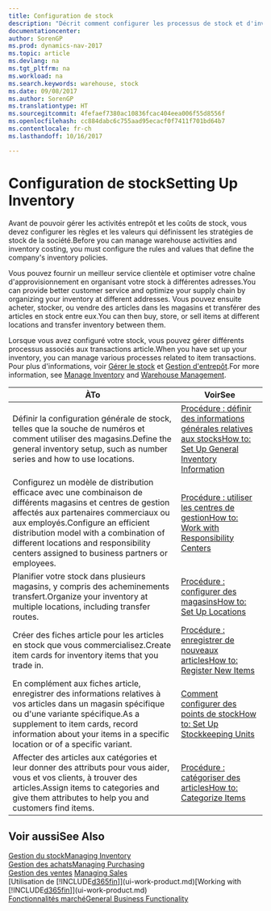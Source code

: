 ```yaml
---
title: Configuration de stock
description: "Décrit comment configurer les processus de stock et d'inventaire, y compris les acheminements pour le transfert et les magasins, tels que des entrepôts."
documentationcenter: 
author: SorenGP
ms.prod: dynamics-nav-2017
ms.topic: article
ms.devlang: na
ms.tgt_pltfrm: na
ms.workload: na
ms.search.keywords: warehouse, stock
ms.date: 09/08/2017
ms.author: SorenGP
ms.translationtype: HT
ms.sourcegitcommit: 4fefaef7380ac10836fcac404eea006f55d8556f
ms.openlocfilehash: cc884dabc6c755aad95ecacf0f7411f701bd64b7
ms.contentlocale: fr-ch
ms.lasthandoff: 10/16/2017

---
```

# <a name="setting-up-inventory"></a><span data-ttu-id="40dfd-103">Configuration de stock</span><span class="sxs-lookup"><span data-stu-id="40dfd-103">Setting Up Inventory</span></span>
<span data-ttu-id="40dfd-104">Avant de pouvoir gérer les activités entrepôt et les coûts de stock, vous devez configurer les règles et les valeurs qui définissent les stratégies de stock de la société.</span><span class="sxs-lookup"><span data-stu-id="40dfd-104">Before you can manage warehouse activities and inventory costing, you must configure the rules and values that define the company's inventory policies.</span></span>

<span data-ttu-id="40dfd-105">Vous pouvez fournir un meilleur service clientèle et optimiser votre chaîne d'approvisionnement en organisant votre stock à différentes adresses.</span><span class="sxs-lookup"><span data-stu-id="40dfd-105">You can provide better customer service and optimize your supply chain by organizing your inventory at different addresses.</span></span> <span data-ttu-id="40dfd-106">Vous pouvez ensuite acheter, stocker, ou vendre des articles dans les magasins et transférer des articles en stock entre eux.</span><span class="sxs-lookup"><span data-stu-id="40dfd-106">You can then buy, store, or sell items at different locations and transfer inventory between them.</span></span>

<span data-ttu-id="40dfd-107">Lorsque vous avez configuré votre stock, vous pouvez gérer différents processus associés aux transactions article.</span><span class="sxs-lookup"><span data-stu-id="40dfd-107">When you have set up your inventory, you can manage various processes related to item transactions.</span></span> <span data-ttu-id="40dfd-108">Pour plus d'informations, voir [Gérer le stock](inventory-manage-inventory.md) et [Gestion d'entrepôt](warehouse-manage-warehouse.md).</span><span class="sxs-lookup"><span data-stu-id="40dfd-108">For more information, see [Manage Inventory](inventory-manage-inventory.md) and [Warehouse Management](warehouse-manage-warehouse.md).</span></span>

| <span data-ttu-id="40dfd-109">À</span><span class="sxs-lookup"><span data-stu-id="40dfd-109">To</span></span> | <span data-ttu-id="40dfd-110">Voir</span><span class="sxs-lookup"><span data-stu-id="40dfd-110">See</span></span> |
| --- | --- |
| <span data-ttu-id="40dfd-111">Définir la configuration générale de stock, telles que la souche de numéros et comment utiliser des magasins.</span><span class="sxs-lookup"><span data-stu-id="40dfd-111">Define the general inventory setup, such as number series and how to use locations.</span></span> |[<span data-ttu-id="40dfd-112">Procédure : définir des informations générales relatives aux stocks</span><span class="sxs-lookup"><span data-stu-id="40dfd-112">How to: Set Up General Inventory Information</span></span>](inventory-how-setup-general.md) |
|<span data-ttu-id="40dfd-113">Configurez un modèle de distribution efficace avec une combinaison de différents magasins et centres de gestion affectés aux partenaires commerciaux ou aux employés.</span><span class="sxs-lookup"><span data-stu-id="40dfd-113">Configure an efficient distribution model with a combination of different locations and responsibility centers assigned to business partners or employees.</span></span>|[<span data-ttu-id="40dfd-114">Procédure : utiliser les centres de gestion</span><span class="sxs-lookup"><span data-stu-id="40dfd-114">How to: Work with Responsibility Centers</span></span>](inventory-responsibility-centers.md)|
| <span data-ttu-id="40dfd-115">Planifier votre stock dans plusieurs magasins, y compris des acheminements transfert.</span><span class="sxs-lookup"><span data-stu-id="40dfd-115">Organize your inventory at multiple locations, including transfer routes.</span></span> |[<span data-ttu-id="40dfd-116">Procédure : configurer des magasins</span><span class="sxs-lookup"><span data-stu-id="40dfd-116">How to: Set Up Locations</span></span>](inventory-how-register-new-items.md) |
| <span data-ttu-id="40dfd-117">Créer des fiches article pour les articles en stock que vous commercialisez.</span><span class="sxs-lookup"><span data-stu-id="40dfd-117">Create item cards for inventory items that you trade in.</span></span> |[<span data-ttu-id="40dfd-118">Procédure : enregistrer de nouveaux articles</span><span class="sxs-lookup"><span data-stu-id="40dfd-118">How to: Register New Items</span></span>](inventory-how-register-new-items.md) |
|<span data-ttu-id="40dfd-119">En complément aux fiches article, enregistrer des informations relatives à vos articles dans un magasin spécifique ou d'une variante spécifique.</span><span class="sxs-lookup"><span data-stu-id="40dfd-119">As a supplement to item cards, record information about your items in a specific location or of a specific variant.</span></span>|[<span data-ttu-id="40dfd-120">Comment configurer des points de stock</span><span class="sxs-lookup"><span data-stu-id="40dfd-120">How to: Set Up Stockkeeping Units</span></span>](inventory-how-to-set-up-stockkeeping-units.md)|
| <span data-ttu-id="40dfd-121">Affecter des articles aux catégories et leur donner des attributs pour vous aider, vous et vos clients, à trouver des articles.</span><span class="sxs-lookup"><span data-stu-id="40dfd-121">Assign items to categories and give them attributes to help you and customers find items.</span></span> |[<span data-ttu-id="40dfd-122">Procédure : catégoriser des articles</span><span class="sxs-lookup"><span data-stu-id="40dfd-122">How to: Categorize Items</span></span>](inventory-how-categorize-items.md) |

## <a name="see-also"></a><span data-ttu-id="40dfd-123">Voir aussi</span><span class="sxs-lookup"><span data-stu-id="40dfd-123">See Also</span></span>
[<span data-ttu-id="40dfd-124">Gestion du stock</span><span class="sxs-lookup"><span data-stu-id="40dfd-124">Managing Inventory</span></span>](inventory-manage-inventory.md)  
[<span data-ttu-id="40dfd-125">Gestion des achats</span><span class="sxs-lookup"><span data-stu-id="40dfd-125">Managing Purchasing</span></span>](purchasing-manage-purchasing.md)  
<span data-ttu-id="40dfd-126">[Gestion des ventes](sales-manage-sales.md)  </span><span class="sxs-lookup"><span data-stu-id="40dfd-126">[Managing Sales](sales-manage-sales.md)  </span></span>  
<span data-ttu-id="40dfd-127">[Utilisation de [!INCLUDE[d365fin](includes/d365fin_md.md)]](ui-work-product.md)</span><span class="sxs-lookup"><span data-stu-id="40dfd-127">[Working with [!INCLUDE[d365fin](includes/d365fin_md.md)]](ui-work-product.md)</span></span>  
[<span data-ttu-id="40dfd-128">Fonctionnalités marché</span><span class="sxs-lookup"><span data-stu-id="40dfd-128">General Business Functionality</span></span>](ui-across-business-areas.md)

